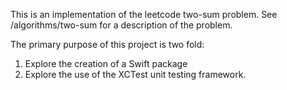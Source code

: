 This is an implementation of the leetcode two-sum
problem. See /algorithms/two-sum for a description
of the problem.

The primary purpose of this project is two fold:
1. Explore the creation of a Swift package
2. Explore the use of the XCTest unit testing framework.
